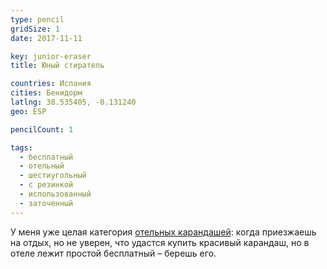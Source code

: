 ```yaml
---
type: pencil
gridSize: 1
date: 2017-11-11

key: junior-eraser
title: Юный стиратель

countries: Испания
cities: Бенидорм
latlng: 38.535405, -0.131240
geo: ESP

pencilCount: 1

tags:
  - бесплатный
  - отельный
  - шестиугольный
  - с резинкой
  - использованный
  - заточенный
---
```


У меня уже целая категория [отельных карандашей](?tag=отельный): когда приезжаешь на отдых, но не уверен, что удастся купить красивый карандаш, но в отеле лежит простой бесплатный – берешь его.
